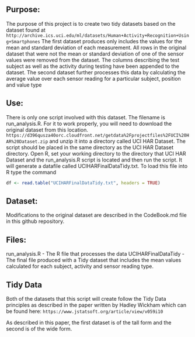 ## Purpose: ##
The purpose of this project is to create two tidy datasets based on the dataset found at
`http://archive.ics.uci.edu/ml/datasets/Human+Activity+Recognition+Using+Smartphones` 
The first dataset produces only includes the values for the mean and standard deviation of each measurement.  All rows in the original dataset that were not the mean or standard deviation of one of the sensor values were removed from the dataset.  The columns describing the test subject as well as the activity during testing have been appended to the dataset.  The second dataset further processes this data by calculating the average value over each sensor reading for a particular subject, position and value type

## Use: ##
There is only one script involved with this dataset.  The filename is run_analysis.R.  For it to work properly, you will need to download the original dataset from this location. 
`https://d396qusza40orc.cloudfront.net/getdata%2Fprojectfiles%2FUCI%20HAR%20Dataset.zip` 
and unzip it into a directory called UCI HAR Dataset.  The script should be placed in the same directory as the UCI HAR Dataset directory.  Open R, set your working directory to the directory that UCI HAR Dataset and the run_analysis.R script is located and then run the script.  It will generate a datafile called UCIHARFinalDataTidy.txt.  To load this file into R type the command
```R
df <- read.table("UCIHARFinalDataTidy.txt", headers = TRUE)
```

## Dataset: ##
Modifications to the original dataset are described in the CodeBook.md file in this github repository.

## Files: ##
run_analysis.R - The R file that processes the data
UCIHARFinalDataTidy - The final file produced with a Tidy dataset that includes the mean values calculated for each subject, activity and sensor reading type.

## Tidy Data ##
Both of the datasets that this script will create follow the Tidy Data principles as described in the paper written by Hadley Wickham which can be found here:
`https://www.jstatsoft.org/article/view/v059i10`

As described in this paper, the first dataset is of the tall form and the second is of the wide form.